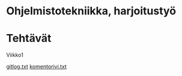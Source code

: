 # Ohjelmistotekniikka, harjoitustyö

# Tehtävät

Viikko1

[gitlog.txt](https://github.com/K123AsJ0k1/ot-harjoitustyo/blob/master/laskarit/viikko1/gitlog.txt)
[komentorivi.txt](https://github.com/K123AsJ0k1/ot-harjoitustyo/blob/master/laskarit/viikko1/komentorivi.txt)

